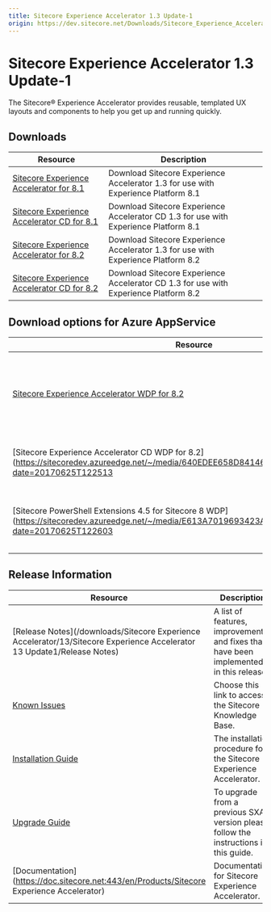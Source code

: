 ```yaml
---
title: Sitecore Experience Accelerator 1.3 Update-1
origin: https://dev.sitecore.net/Downloads/Sitecore_Experience_Accelerator/13/Sitecore_Experience_Accelerator_13_Update1.aspx
---
```



Sitecore Experience Accelerator 1.3 Update-1
============================================

The Sitecore® Experience Accelerator provides reusable, templated UX layouts and components to help you get up and running quickly.

Downloads
---------

| Resource | Description |
| --- | --- |
| [Sitecore Experience Accelerator for 8.1](https://sitecoredev.azureedge.net/~/media/44C0A3FDFA87434799EB33323B14C858.ashx?date=20170522T103010) | Download Sitecore Experience Accelerator 1.3 for use with Experience Platform 8.1 |
| [Sitecore Experience Accelerator CD for 8.1](https://sitecoredev.azureedge.net/~/media/6B288948F80A45E38DC64D7E8D358BE0.ashx?date=20170522T105252) | Download Sitecore Experience Accelerator CD 1.3 for use with Experience Platform 8.1 |
| [Sitecore Experience Accelerator for 8.2](https://sitecoredev.azureedge.net/~/media/9528CACBD4774C78B46AB42E5A3C8443.ashx?date=20170522T103143) | Download Sitecore Experience Accelerator 1.3 for use with Experience Platform 8.2 |
| [Sitecore Experience Accelerator CD for 8.2](https://sitecoredev.azureedge.net/~/media/E2E8A2BDB3DF4468AD241C25A22CB74F.ashx?date=20170522T105139) | Download Sitecore Experience Accelerator CD 1.3 for use with Experience Platform 8.2 |

Download options for Azure AppService
-------------------------------------

| Resource | Description |
| --- | --- |
| [Sitecore Experience Accelerator WDP for 8.2](https://sitecoredev.azureedge.net/~/media/1A4DC8AB6C124C3E92342D15159DB87E.ashx?date=20170625T122428)|WebDeploy package for XP0 configuration and for CM role in XM and XP configurations|
| [Sitecore Experience Accelerator CD WDP for 8.2](https://sitecoredev.azureedge.net/~/media/640EDEE658D84146B4780D5A4D29190C.ashx?date=20170625T122513|WebDeploy package for CD role in XM and XP configurations|
| [Sitecore PowerShell Extensions 4.5 for Sitecore 8 WDP](https://sitecoredev.azureedge.net/~/media/E613A7019693423AA90592FB7001B2C1.ashx?date=20170625T122603|WebDeploy package for Sitecore PowerShell Extension 4.5 for Sitecore 8|

Release Information
-------------------

| Resource | Description |
| --- | --- |
| [Release Notes](/downloads/Sitecore Experience Accelerator/13/Sitecore Experience Accelerator 13 Update1/Release Notes) | A list of features, improvements, and fixes that have been implemented in this release. |
| [Known Issues](https://kb.sitecore.net/articles/196733) | Choose this link to access the Sitecore Knowledge Base. |
| [Installation Guide](https://sitecoredev.azureedge.net/~/media/E6F69D3C49384BCE91ED92F439E24FCB.ashx?date=20170522T103335) | The installation procedure for the Sitecore Experience Accelerator. |
| [Upgrade Guide](https://sitecoredev.azureedge.net/~/media/CFF0E9D5E6614AF4A6284799004B41E9.ashx?date=20170522T103438) | To upgrade from a previous SXA version please follow the instructions in this guide. |
| [Documentation](https://doc.sitecore.net:443/en/Products/Sitecore Experience Accelerator) | Documentation for Sitecore Experience Accelerator. |